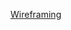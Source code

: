 [Wireframing](https://docs.google.com/presentation/d/1N7QCZBUAncQwYOSKrHHX1qpS-C3UhCzKjkvS744i0Xo/edit)